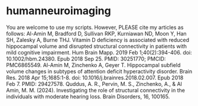 # humanneuroimaging
You are welcome to use my scripts. However, PLEASE cite my articles as follows:
Al-Amin M, Bradford D, Sullivan RKP, Kurniawan ND, Moon Y, Han SH, Zalesky A, Burne THJ. Vitamin D deficiency is associated with reduced hippocampal volume and disrupted structural connectivity in patients with mild cognitive impairment. Hum Brain Mapp. 2019 Feb 1;40(2):394-406. doi: 10.1002/hbm.24380. Epub 2018 Sep 25. PMID: 30251770; PMCID: PMC6865549.
Al-Amin M, Zinchenko A, Geyer T. Hippocampal subfield volume changes in subtypes of attention deficit hyperactivity disorder. Brain Res. 2018 Apr 15;1685:1-8. doi: 10.1016/j.brainres.2018.02.007. Epub 2018 Feb 7. PMID: 29427578.
Quddus, A. R., Pervin, M. S., Zinchenko, A., & Al Amin, M. M. (2024). Investigating the role of structural connectivity in the individuals with moderate hearing loss. Brain Disorders, 16, 100165.
